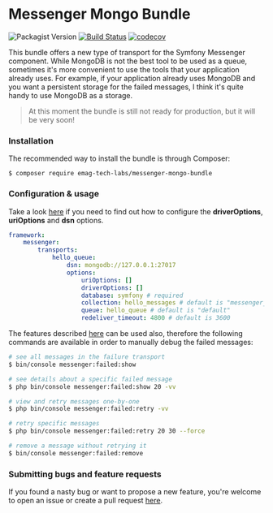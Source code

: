 # Messenger Mongo Bundle
![Packagist Version](https://img.shields.io/packagist/v/emag-tech-labs/messenger-mongo-bundle)
[![Build Status](https://travis-ci.org/eMAGTechLabs/messenger-mongo-bundle.svg?branch=master)](https://travis-ci.org/eMAGTechLabs/messenger-mongo-bundle)
[![codecov](https://codecov.io/gh/eMAGTechLabs/messenger-mongo-bundle/branch/master/graph/badge.svg)](https://codecov.io/gh/eMAGTechLabs/messenger-mongo-bundle)
    
This bundle offers a new type of transport for the Symfony Messenger component. While MongoDB is not the best tool to be used as a queue, sometimes it's more convenient to use the tools that your application already uses. For example, if your application already uses MongoDB and you want a persistent storage for the failed messages, I think it's quite handy to use MongoDB as a storage.  

> At this moment the bundle is still not ready for production, but it will be very soon!

### Installation
The recommended way to install the bundle is through Composer:  
```
$ composer require emag-tech-labs/messenger-mongo-bundle
```
### Configuration & usage
Take a look [here](https://docs.mongodb.com/php-library/current/reference/method/MongoDBClient__construct/) if you need to find out how to configure the **driverOptions**, **uriOptions** and **dsn** options.
```yaml
framework:
    messenger:
        transports:
            hello_queue:
                dsn: mongodb://127.0.0.1:27017
                options:
                    uriOptions: []
                    driverOptions: []
                    database: symfony # required
                    collection: hello_messages # default is "messenger_queue"
                    queue: hello_queue # default is "default"
                    redeliver_timeout: 4800 # default is 3600
```
The features described [here](https://symfony.com/doc/current/messenger.html#saving-retrying-failed-messages) can be used also, therefore the following commands are available in order to manually debug the failed messages:
```bash
# see all messages in the failure transport
$ bin/console messenger:failed:show

# see details about a specific failed message
$ php bin/console messenger:failed:show 20 -vv

# view and retry messages one-by-one
$ php bin/console messenger:failed:retry -vv

# retry specific messages
$ php bin/console messenger:failed:retry 20 30 --force

# remove a message without retrying it
$ bin/console messenger:failed:remove
``` 
### Submitting bugs and feature requests
If you found a nasty bug or want to propose a new feature, you're welcome to open an issue or create a pull request [here](https://github.com/eMAGTechLabs/messenger-mongo-bundle/issues). 

